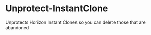 # Unprotect-InstantClone
Unprotects Horizon Instant Clones so you can delete those that are abandoned
